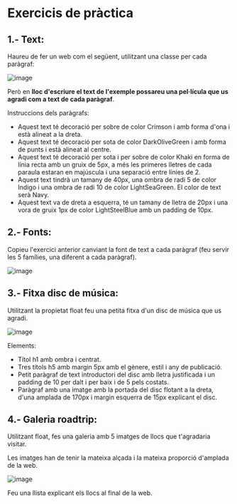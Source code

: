 # Exercicis de pràctica

## 1.- Text:

Haureu de fer un web com el següent, utilitzant una classe per cada paràgraf:

![image](https://user-images.githubusercontent.com/110727546/221348943-7bd66997-17d5-4fb6-a30e-d54faa1fdb5e.png)

Però en **lloc d'escriure el text de l'exemple possareu una pel·lícula que us agradi com a text de cada paràgraf**.

Instruccions dels paràgrafs:
- Aquest text té decoració per sobre de color Crimson i amb forma d'ona i està alineat a la dreta.
- Aquest text té decoració per sota de color DarkOliveGreen i amb forma de punts i està alineat al centre.
- Aquest text té decoració per sota i per sobre de color Khaki en forma de línia recta amb un gruix de 5px, a més les primeres lletres de cada paraula estaran en majúscula i una separació entre línies de 2.
- Aquest text tindrà un tamany de 40px, una ombra de radi 5 de color Indigo i una ombra de radi 10 de color LightSeaGreen. El color de text serà Navy.
- Aquest text va de dreta a esquerra, té un tamany de lletra de 20px i una vora de gruix 1px de color LightSteelBlue amb un padding de 10px.

## 2.- Fonts:

Copieu l'exercici anterior canviant la font de text a cada paràgraf (feu servir les 5 famílies, una diferent a cada paràgraf).

![image](https://user-images.githubusercontent.com/110727546/221349106-b31c9d30-ce6f-43cd-8399-dc3241a06b75.png)

## 3.- Fitxa disc de música:

Utilitzant la propietat float feu una petita fitxa d'un disc de música que us agradi.

![image](https://user-images.githubusercontent.com/110727546/221349933-147a8ef4-6533-4cab-b2eb-5d1c6b5931ec.png)

Elements:
- Títol h1 amb ombra i centrat.
- Tres títols h5 amb margin 5px amb el gènere, estil i any de publicació.
- Petit paràgraf de text introductori del disc amb lletra justificada i un padding de 10 per dalt i per baix i de 5 pels costats.
- Paràgraf amb una imatge amb la portada del disc flotant a la dreta, d'una amplada de 170px i margin esquerra de 15px explicant el disc.

## 4.- Galeria roadtrip:

Utilitzant float, fes una galeria amb 5 imatges de llocs que t'agradaria visitar.

Les imatges han de tenir la mateixa alçada i la mateixa proporció d'amplada de la web.

![image](https://user-images.githubusercontent.com/110727546/221350586-53e6b9cd-1c61-4301-b0de-11023ddc9e46.png)

Feu una llista explicant els llocs al final de la web.
